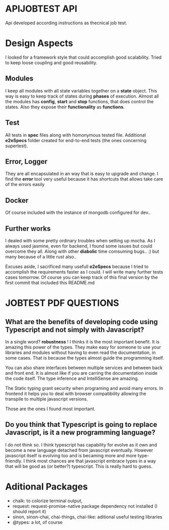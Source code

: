 # APIJOBTEST API
Api developed according instructions as thecnical job test.

# Design Aspects

I looked for a framework style that could accomplish good scalability.
Tried to keep loose coupling and good reusability.

## Modules

I keep all modules with all state variables together on a **state** object. This way is easy to keep track of states during **phases** of execution.
Almost all the modules has **config**, **start** and **stop** functions, that does control the states.
Also they expose their **functionality** as **functions**.

## Test

All tests in **spec** files along with homonymous tested file. Additional **e2eSpecs** folder created for end-to-end tests (the ones concerning supertest).

## Error, Logger

They are all encapsulated in an way that is easy to upgrade and change.
I find the **error** tool very useful because it has shortcuts that allows take care of the errors easily

## Docker

Of course included with the instance of mongodb configured for dev..

## Further works
I dealed with some pretty ordinary troubles when setting up mocha. As I always used jasmine, even for backend, I found some issues but could overcome they all. Along with other **diabolic** time comsuming bugs.. :) but many because of a little rust also..

Excuses aside, I sacrificed many usefull **e2eSpecs** because I tried to accomplish the requirements faster as I could. I will write many further tests cases tomorrow. Of course you can keep track of this final version by the first commit that included this README.md

# JOBTEST PDF QUESTIONS


##  What are the benefits of developing code using Typescript and not simply with Javascript?

In a single word? **robustness** !
I thinks it is the most important benefit. It is amazing this power of the types. They make easy for someone to use your libraries and modules without having to even read the documentation, in some cases. That is because the types almost guide the programming itself.

You can also share interfaces between multiple services and between back and front end. It is almost like if you are carring the documentation inside the code itself. The type inference and IntelliSense are amazing. 

The Static typing grant security when programing and avoid many errors. In frontend it helps you to deal with browser compatibility allowing the transpile to multiple javascript versions.

Those are the ones I found most important.

## Do you think that Typescript is going to replace Javascript, is it a new programming language?

I do not think so.
I think typescript has capability for evolve as it own and become a new language detached from javascript eventually. However javascript itself is evolving too and is becaming more and more type-friendly.
I think most chances are that javascript embrace types in a way that will be good as (or better?) typescript.
This is really hard to guess.

# Aditional Packages
- chalk: to colorize terminal output,
- request: request-promise-native package dependency not installed (I should report it)
- sinon, sinon-chai, chai-things, chai-like: aditional useful testing libraries
- @types: a lot, of course

